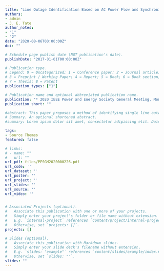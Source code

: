 ```yaml
---
title: "Line Outage Identification Based on AC Power Flow and Synchronized Measurements"
authors:
- admin
- J. E. Tate
author_notes:
- "1"
- "2"
date: "2020-08-06T00:00:00Z"
doi: ""

# Schedule page publish date (NOT publication's date).
publishDate: "2017-01-01T00:00:00Z"

# Publication type.
# Legend: 0 = Uncategorized; 1 = Conference paper; 2 = Journal article;
# 3 = Preprint / Working Paper; 4 = Report; 5 = Book; 6 = Book section;
# 7 = Thesis; 8 = Patent
publication_types: ["1"]

# Publication name and optional abbreviated publication name.
publication: "* 2020 IEEE Power and Energy Society General Meeting, Montreal, Canda"
publication_short: ""

#abstract: This paper proposes a method of identifying single line outages in power systems based on phasor measurement unit (PMU) measurements and ac power flow models. In addition to the main identification algorithm, a rejection filter is introduced so that the preliminary identified results can be further processed and categorized into three types: correctly identified, misidentified and inconclusive (including correct-filtered and misidentified-filtered). The methods are systematically tested using test systems of various sizes for various PMU placements, and the results show that the proposed identification algorithm has a high identification accuracy and the proposed rejection filter is able to reduce the misidentified rate without significantly increasing the number of inconclusive cases.
# Summary. An optional shortened abstract.
#summary: Lorem ipsum dolor sit amet, consectetur adipiscing elit. Duis posuere tellus ac convallis placerat. Proin tincidunt magna sed ex sollicitudin condimentum.

tags:
- Source Themes
featured: false

# links:
# - name: ""
#   url: ""
url_pdf: files/PESGM2020000226.pdf
url_code: ''
url_dataset: ''
url_poster: ''
url_project: ''
url_slides: ''
url_source: ''
url_video: ''


# Associated Projects (optional).
#   Associate this publication with one or more of your projects.
#   Simply enter your project's folder or file name without extension.
#   E.g. `internal-project` references `content/project/internal-project/index.md`.
#   Otherwise, set `projects: []`.
projects: []

# Slides (optional).
#   Associate this publication with Markdown slides.
#   Simply enter your slide deck's filename without extension.
#   E.g. `slides: "example"` references `content/slides/example/index.md`.
#   Otherwise, set `slides: ""`.
slides: ""
---
```


<!-- {{% alert note %}}
Click the *Cite* button above to demo the feature to enable visitors to import publication metadata into their reference management software.
{{% /alert %}}

{{% alert note %}}
Click the *Slides* button above to demo Academic's Markdown slides feature.
{{% /alert %}}

Supplementary notes can be added here, including [code and math](https://sourcethemes.com/academic/docs/writing-markdown-latex/).
 -->